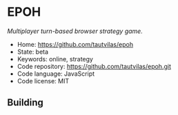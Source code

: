 # EPOH

_Multiplayer turn-based browser strategy game._

- Home: https://github.com/tautvilas/epoh
- State: beta
- Keywords: online, strategy
- Code repository: https://github.com/tautvilas/epoh.git
- Code language: JavaScript
- Code license: MIT

## Building

